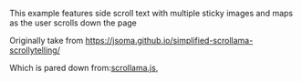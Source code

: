 This example features side scroll text with multiple sticky images and maps as the user scrolls down the page

Originally take from https://jsoma.github.io/simplified-scrollama-scrollytelling/

Which is pared down from:[scrollama.js](https://github.com/russellgoldenberg/scrollama),
